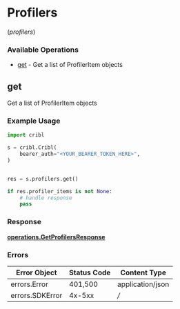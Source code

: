 # Profilers
(*profilers*)

### Available Operations

* [get](#get) - Get a list of ProfilerItem objects

## get

Get a list of ProfilerItem objects

### Example Usage

```python
import cribl

s = cribl.Cribl(
    bearer_auth="<YOUR_BEARER_TOKEN_HERE>",
)


res = s.profilers.get()

if res.profiler_items is not None:
    # handle response
    pass
```


### Response

**[operations.GetProfilersResponse](../../models/operations/getprofilersresponse.md)**
### Errors

| Error Object     | Status Code      | Content Type     |
| ---------------- | ---------------- | ---------------- |
| errors.Error     | 401,500          | application/json |
| errors.SDKError  | 4x-5xx           | */*              |
